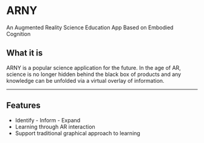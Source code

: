 # ARNY
An Augmented Reality Science Education App Based on Embodied Cognition

## What it is
ARNY is a popular science application for the future. In the age of AR, science is no longer hidden behind the black box of products and any knowledge can be unfolded via a virtual overlay of information.

---
## Features
* Identify - Inform - Expand
* Learning through AR interaction
* Support traditional graphical approach to learning
